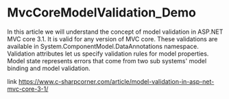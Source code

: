 # MvcCoreModelValidation_Demo

In this article we will understand the concept of model validation in ASP.NET MVC core 3.1. It is valid for any version of MVC core. These validations are available in System.ComponentModel.DataAnnotations namespace. Validation attributes let us specify validation rules for model properties. Model state represents errors that come from two sub systems' model binding and model validation.

link https://www.c-sharpcorner.com/article/model-validation-in-asp-net-mvc-core-3-1/
